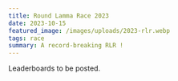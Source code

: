 ```yaml
---
title: Round Lamma Race 2023
date: 2023-10-15
featured_image: /images/uploads/2023-rlr.webp
tags: race
summary: A record-breaking RLR !
---
```


Leaderboards to be posted.
